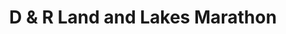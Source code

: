 ---
title: "D & R Land and Lakes Marathon"
url: /national-city/d-und-r-land-and-lakes-marathon/
shop: Lebensmittel
---